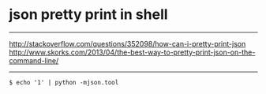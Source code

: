 # json pretty print in shell

---

http://stackoverflow.com/questions/352098/how-can-i-pretty-print-json
http://www.skorks.com/2013/04/the-best-way-to-pretty-print-json-on-the-command-line/

---

```
$ echo '1' | python -mjson.tool
```
